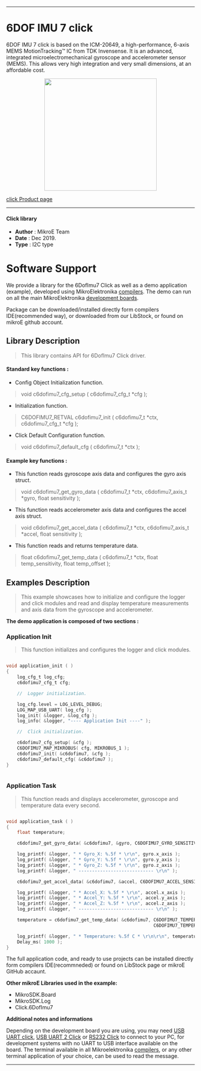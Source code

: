  
---
# 6DOF IMU 7 click

6DOF IMU 7 click is based on the ICM-20649, a high-performance, 6-axis MEMS MotionTracking™ IC from TDK Invensense. It is an advanced, integrated microelectromechanical gyroscope and accelerometer sensor (MEMS). This allows very high integration and very small dimensions, at an affordable cost.

<p align="center">
  <img src="https://download.mikroe.com/images/click_for_ide/6dofimu7_click.png" height=300px>
</p>

[click Product page](<https://www.mikroe.com/6dof-imu-7-click>)

---

#### Click library 

- **Author**        : MikroE Team
- **Date**          : Dec 2019.
- **Type**          : I2C type

# Software Support

We provide a library for the 6DofImu7 Click 
as well as a demo application (example), developed using MikroElektronika 
[compilers](https://shop.mikroe.com/compilers). 
The demo can run on all the main MikroElektronika [development boards](https://shop.mikroe.com/development-boards).

Package can be downloaded/installed directly form compilers IDE(recommended way), or downloaded from our LibStock, or found on mikroE github account. 

## Library Description

> This library contains API for 6DofImu7 Click driver.

#### Standard key functions :

- Config Object Initialization function.
> void c6dofimu7_cfg_setup ( c6dofimu7_cfg_t *cfg ); 
 
- Initialization function.
> C6DOFIMU7_RETVAL c6dofimu7_init ( c6dofimu7_t *ctx, c6dofimu7_cfg_t *cfg );

- Click Default Configuration function.
> void c6dofimu7_default_cfg ( c6dofimu7_t *ctx );


#### Example key functions :

- This function reads gyroscope axis data and configures the gyro axis struct.
> void c6dofimu7_get_gyro_data ( c6dofimu7_t *ctx, c6dofimu7_axis_t *gyro, float sensitivity );
 
- This function reads accelerometer axis data and configures the accel axis struct.
> void c6dofimu7_get_accel_data ( c6dofimu7_t *ctx, c6dofimu7_axis_t *accel, float sensitivity );

- This function reads and returns temperature data.
> float c6dofimu7_get_temp_data ( c6dofimu7_t *ctx, float temp_sensitivity, float temp_offset );

## Examples Description

> This example showcases how to initialize and configure the logger and click modules and read
  and display temperature measurements and axis data from the gyroscope and accelerometer. 

**The demo application is composed of two sections :**

### Application Init 

> This function initializes and configures the logger and click modules. 

```c

void application_init ( )
{
    log_cfg_t log_cfg;
    c6dofimu7_cfg_t cfg;

    //  Logger initialization.

    log_cfg.level = LOG_LEVEL_DEBUG;
    LOG_MAP_USB_UART( log_cfg );
    log_init( &logger, &log_cfg );
    log_info( &logger, "---- Application Init ----" );

    //  Click initialization.

    c6dofimu7_cfg_setup( &cfg );
    C6DOFIMU7_MAP_MIKROBUS( cfg, MIKROBUS_1 );
    c6dofimu7_init( &c6dofimu7, &cfg );
    c6dofimu7_default_cfg( &c6dofimu7 );
}
  
```

### Application Task

> This function reads and displays accelerometer, gyroscope and temperature data every second. 

```c

void application_task ( )
{
    float temperature;

    c6dofimu7_get_gyro_data( &c6dofimu7, &gyro, C6DOFIMU7_GYRO_SENSITIVITY );

    log_printf( &logger, " * Gyro_X: %.5f * \r\n", gyro.x_axis );
    log_printf( &logger, " * Gyro_Y: %.5f * \r\n", gyro.y_axis );
    log_printf( &logger, " * Gyro_Z: %.5f * \r\n", gyro.z_axis );
    log_printf( &logger, " ---------------------------- \r\n" );

    c6dofimu7_get_accel_data( &c6dofimu7, &accel, C6DOFIMU7_ACCEL_SENSITIVITY );

    log_printf( &logger, " * Accel_X: %.5f * \r\n", accel.x_axis );
    log_printf( &logger, " * Accel_Y: %.5f * \r\n", accel.y_axis );
    log_printf( &logger, " * Accel_Z: %.5f * \r\n", accel.z_axis );
    log_printf( &logger, " ---------------------------- \r\n" );

    temperature = c6dofimu7_get_temp_data( &c6dofimu7, C6DOFIMU7_TEMPERATURE_SENSITIVITY,
                                                       C6DOFIMU7_TEMPERATURE_OFFSET );

    log_printf( &logger, " * Temperature: %.5f C * \r\n\r\n", temperature );
    Delay_ms( 1000 );
} 

``` 

The full application code, and ready to use projects can be  installed directly form compilers IDE(recommneded) or found on LibStock page or mikroE GitHub accaunt.

**Other mikroE Libraries used in the example:** 

- MikroSDK.Board
- MikroSDK.Log
- Click.6DofImu7

**Additional notes and informations**

Depending on the development board you are using, you may need 
[USB UART click](https://shop.mikroe.com/usb-uart-click), 
[USB UART 2 Click](https://shop.mikroe.com/usb-uart-2-click) or 
[RS232 Click](https://shop.mikroe.com/rs232-click) to connect to your PC, for 
development systems with no UART to USB interface available on the board. The 
terminal available in all Mikroelektronika 
[compilers](https://shop.mikroe.com/compilers), or any other terminal application 
of your choice, can be used to read the message.

---
